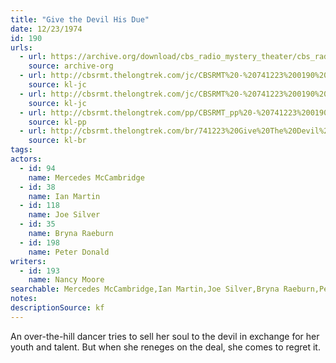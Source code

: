 ```yaml
---
title: "Give the Devil His Due"
date: 12/23/1974
id: 190
urls: 
  - url: https://archive.org/download/cbs_radio_mystery_theater/cbs_radio_mystery_theater-0151-0200.zip/cbs_radio_mystery_theater-0151-0200%2Fcbsrmt_0190_give_the_devil_his_due.mp3
    source: archive-org
  - url: http://cbsrmt.thelongtrek.com/jc/CBSRMT%20-%20741223%200190%20Give%20The%20Devil%20His%20Due%20vbr%20kb_jc.mp3
    source: kl-jc
  - url: http://cbsrmt.thelongtrek.com/jc/CBSRMT%20-%20741223%200190%20Give%20the%20Devil%20His%20Due%20vbr%20df_jc.mp3
    source: kl-jc
  - url: http://cbsrmt.thelongtrek.com/pp/CBSRMT_pp%20-%20741223%200190%20Give%20the%20Devil%20His%20Due.mp3
    source: kl-pp
  - url: http://cbsrmt.thelongtrek.com/br/741223%20Give%20The%20Devil%20His%20Due%20-%20WOR.mp3
    source: kl-br
tags: 
actors:  
  - id: 94
    name: Mercedes McCambridge  
  - id: 38
    name: Ian Martin  
  - id: 118
    name: Joe Silver  
  - id: 35
    name: Bryna Raeburn  
  - id: 198
    name: Peter Donald
writers:  
  - id: 193
    name: Nancy Moore
searchable: Mercedes McCambridge,Ian Martin,Joe Silver,Bryna Raeburn,Peter Donald Nancy Moore
notes: 
descriptionSource: kf
---
```

An over-the-hill dancer tries to sell her soul to the devil in exchange for her youth and talent. But when she reneges on the deal, she comes to regret it.